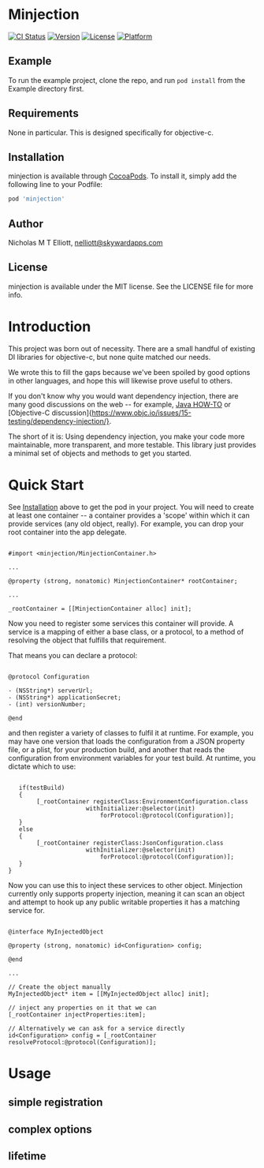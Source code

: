 # Minjection

[![CI Status](http://img.shields.io/travis/SkywardApps/minjection.svg?style=flat)](https://travis-ci.org/SkywardApps/minjection)
[![Version](https://img.shields.io/cocoapods/v/minjection.svg?style=flat)](http://cocoapods.org/pods/minjection)
[![License](https://img.shields.io/cocoapods/l/minjection.svg?style=flat)](http://cocoapods.org/pods/minjection)
[![Platform](https://img.shields.io/cocoapods/p/minjection.svg?style=flat)](http://cocoapods.org/pods/minjection)

## Example

To run the example project, clone the repo, and run `pod install` from the Example directory first.

## Requirements

None in particular.  This is designed specifically for objective-c.

## Installation

minjection is available through [CocoaPods](http://cocoapods.org). To install
it, simply add the following line to your Podfile:

```ruby
pod 'minjection'
```

## Author

Nicholas M T Elliott, nelliott@skywardapps.com

## License

minjection is available under the MIT license. See the LICENSE file for more info.


# Introduction

This project was born out of necessity.  There are a small handful
of existing DI libraries for objective-c, but none quite matched our needs.


We wrote this to fill the gaps because we've been spoiled by good options in other
languages, and hope this will likewise prove useful to others.

If you don't know why you would want dependency injection, there are many good discussions on the web -- for example,
[Java HOW-TO](https://www.javaworld.com/article/2071914/excellent-explanation-of-dependency-injection--inversion-of-control-.html) or [Objective-C discussion]{https://www.objc.io/issues/15-testing/dependency-injection/}.

The short of it is: Using dependency injection, you make your code more maintainable, more transparent, and more testable.  This library just provides a minimal set of objects and methods to get you started.

# Quick Start

See [Installation](#Installation) above to get the pod in your project.  You will need to create at least one container -- a container provides a 'scope' within which it can provide services (any old object, really).  For example, you can drop your root container into the app delegate.

```objc

#import <minjection/MinjectionContainer.h>

...

@property (strong, nonatomic) MinjectionContainer* rootContainer;

...

_rootContainer = [[MinjectionContainer alloc] init];

```

Now you need to register some services this container will provide.  A service is a mapping of either a base class, or a protocol, to a method of resolving the object that fulfills that requirement.

That means you can declare a protocol:

```objc

@protocol Configuration

- (NSString*) serverUrl;
- (NSString*) applicationSecret;
- (int) versionNumber;

@end

```

and then register a variety of classes to fulfil it at runtime.  For example, you may have one version that loads the configuration from a JSON property file, or a plist, for your production build, and another that reads the configuration from environment variables for your test build.  At runtime, you dictate which to use:

```objc

   if(testBuild)
   {
        [_rootContainer registerClass:EnvironmentConfiguration.class
                      withInitializer:@selector(init)
                          forProtocol:@protocol(Configuration)];
   }
   else
   {
        [_rootContainer registerClass:JsonConfiguration.class
                      withInitializer:@selector(init)
                          forProtocol:@protocol(Configuration)];
   }
}
```

Now you can use this to inject these services to other object.  Minjection currently only supports property injection, meaning it can scan an object and attempt to hook up any public writable properties it has a matching service for.

```objc

@interface MyInjectedObject

@property (strong, nonatomic) id<Configuration> config;

@end

...

// Create the object manually
MyInjectedObject* item = [[MyInjectedObject alloc] init];

// inject any properties on it that we can
[_rootContainer injectProperties:item];

// Alternatively we can ask for a service directly
id<Configuration> config = [_rootContainer resolveProtocol:@protocol(Configuration)];

```

# Usage

## simple registration

## complex options

## lifetime

